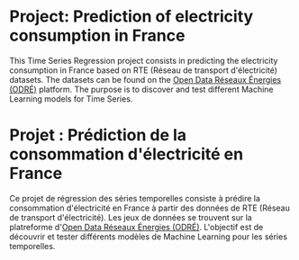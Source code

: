 # Project: Prediction of electricity consumption in France

This Time Series Regression project consists in predicting the electricity consumption in France based on RTE (Réseau de transport d'électricité) datasets.
The datasets can be found on the [Open Data Réseaux Énergies (ODRÉ)](https://opendata.reseaux-energies.fr/) platform. The purpose is to discover and test different Machine Learning models for Time Series.


# Projet : Prédiction de la consommation d'électricité en France

Ce projet de régression des séries temporelles consiste à prédire la consommation d'électricité en France à partir des données de RTE (Réseau de transport d'électricité).
Les jeux de données se trouvent sur la platreforme d'[Open Data Réseaux Énergies (ODRÉ)](https://opendata.reseaux-energies.fr/). L'objectif est de découvrir et tester différents modèles de Machine Learning pour les séries temporelles.
